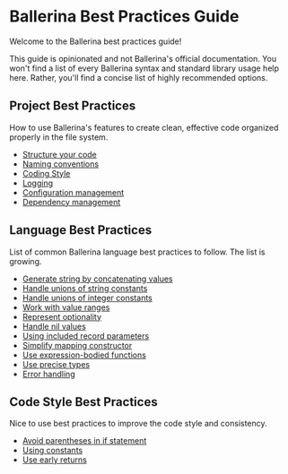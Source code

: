 # Ballerina Best Practices Guide

Welcome to the Ballerina best practices guide!

This guide is opinionated and not Ballerina's official documentation. You won't find a list of every Ballerina syntax and standard library usage help here. Rather, you'll find a concise list of highly recommended options.

## Project Best Practices

How to use Ballerina's features to create clean, effective code organized properly in the file system.  

- [Structure your code](structure_your_code.md)
- [Naming conventions](naming_conventions.md)
- [Coding Style](coding_style.md)
- [Logging](logging.md)
- [Configuration management](configuration_management.md)
- [Dependency management](dependency_management.md)

## Language Best Practices

List of common Ballerina language best practices to follow. The list is growing. 

- [Generate string by concatenating values](string_concat.md)
- [Handle unions of string constants](string_unions.md)
- [Handle unions of integer constants](int_unions.md)
- [Work with value ranges](value_ranges.md)
- [Represent optionality](represent_optionality.md)
- [Handle nil values](handle_nil_values.md)
- [Using included record parameters](included_record_params.md)
- [Simplify mapping constructor](mapping_constructors.md)
- [Use expression-bodied functions](expression_bodied_func.md)
- [Use precise types](use_precise_types.md)
- [Error handling](error_handling.md)

## Code Style Best Practices

Nice to use best practices to improve the code style and consistency.  

- [Avoid parentheses in if statement](avoid_parentheses.md)
- [Using constants](constants.md)
- [Use early returns](early_returns.md)
